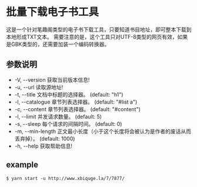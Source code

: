 #  批量下载电子书工具
这是一个针对笔趣阁类型的电子书下载工具，只要知道书目地址，即可整本下载到本地形成TXT文本。
需要注意的是，这个工具只对UTF-8类型的网页有效，如果是GBK类型的，还需要加装一个编码转换器。

## 参数说明
- -V, --version              获取当前版本信息!
- -u, --url <string>         读取源地址!
- -t, --title <string>       文档中标题的选择器。 (default: "h1")
- -l, --catalogue <string>   章节列表选择器。 (default: "#list a")
- -c, --content <string>     章节列表选择器。 (default: "#content")
- -l, --limit <number>       并发请求数量。 (default: 5)
- -s, --sleep <number>       每个请求的间隔时间。 (default: 0)
- -m, --min-length <number>  正文最小长度（小于这个长度将会被认为是作者的废话从而丢弃掉）。 (default: 1000)
- -h, --help                 获取帮助信息!


## example
```
$ yarn start -u http://www.xbiquge.la/7/7877/
```